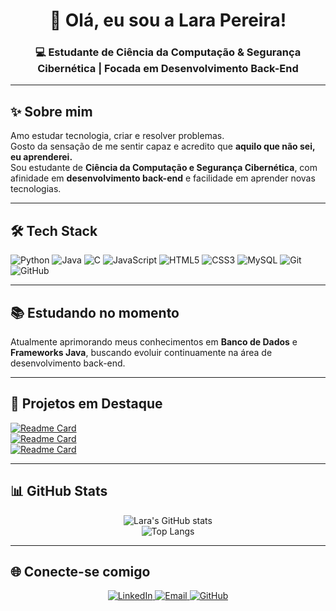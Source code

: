 <h1 align="center">👋 Olá, eu sou a <strong>Lara Pereira</strong>!</h1>
<h3 align="center">💻 Estudante de Ciência da Computação & Segurança Cibernética | Focada em Desenvolvimento Back-End</h3>

---

## ✨ Sobre mim  

Amo estudar tecnologia, criar e resolver problemas.  
Gosto da sensação de me sentir capaz e acredito que **aquilo que não sei, eu aprenderei.**  
Sou estudante de **Ciência da Computação e Segurança Cibernética**, com afinidade em **desenvolvimento back-end** e facilidade em aprender novas tecnologias.

---

## 🛠️ Tech Stack  

![Python](https://img.shields.io/badge/Python-%2314354C.svg?logo=python&logoColor=white)
![Java](https://img.shields.io/badge/Java-%23ED8B00.svg?logo=openjdk&logoColor=white)
![C](https://img.shields.io/badge/C-%2300599C.svg?logo=c&logoColor=white)
![JavaScript](https://img.shields.io/badge/JavaScript-%23323330.svg?logo=javascript&logoColor=%23F7DF1E)
![HTML5](https://img.shields.io/badge/HTML5-%23E34F26.svg?logo=html5&logoColor=white)
![CSS3](https://img.shields.io/badge/CSS3-%231572B6.svg?logo=css3&logoColor=white)
![MySQL](https://img.shields.io/badge/MySQL-%2300f.svg?logo=mysql&logoColor=white)
![Git](https://img.shields.io/badge/Git-%23F05033.svg?logo=git&logoColor=white)
![GitHub](https://img.shields.io/badge/GitHub-%23121011.svg?logo=github&logoColor=white)

---

## 📚 Estudando no momento  

Atualmente aprimorando meus conhecimentos em **Banco de Dados** e **Frameworks Java**, buscando evoluir continuamente na área de desenvolvimento back-end.

---

## 📌 Projetos em Destaque  

[![Readme Card](https://github-readme-stats.vercel.app/api/pin/?username=ObLicht&repo=Sistema-Biblioteca---Python&theme=dark)](https://github.com/ObLicht/Sistema-Biblioteca---Python)  
[![Readme Card](https://github-readme-stats.vercel.app/api/pin/?username=ObLicht&repo=sisteminha-biblioteca-lp2&theme=dark)](https://github.com/ObLicht/sisteminha-biblioteca-lp2)  
[![Readme Card](https://github-readme-stats.vercel.app/api/pin/?username=ObLicht&repo=Analise_estudio_PProductions_&theme=dark)](https://github.com/ObLicht/Analise_estudio_PProductions_)  

---

## 📊 GitHub Stats  

<div align="center">

![Lara's GitHub stats](https://github-readme-stats.vercel.app/api?username=ObLicht&show_icons=true&theme=dark&hide_border=true)  
![Top Langs](https://github-readme-stats.vercel.app/api/top-langs/?username=ObLicht&layout=compact&theme=dark&hide_border=true)

</div>

---

## 🌐 Conecte-se comigo  

<p align="center">
  <a href="https://www.linkedin.com/in/lara-pereira-7198aa2a6" target="_blank">
    <img src="https://img.shields.io/badge/LinkedIn-%230077B5.svg?logo=linkedin&logoColor=white" alt="LinkedIn"/>
  </a>
  <a href="mailto:lara.pereira8377@gmail.com">
    <img src="https://img.shields.io/badge/Email-D14836?logo=gmail&logoColor=white" alt="Email"/>
  </a>
  <a href="https://github.com/ObLicht" target="_blank">
    <img src="https://img.shields.io/badge/GitHub-%23121011.svg?logo=github&logoColor=white" alt="GitHub"/>
  </a>
</p>

